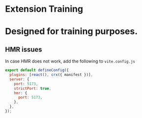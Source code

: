# Extension Training

# Designed for training purposes.

## HMR issues

In case HMR does not work, add the following to `vite.config.js`

```js
export default defineConfig({
  plugins: [react(), crx({ manifest })],
  server: {
    port: 5173,
    strictPort: true,
    hmr: {
      port: 5173,
    },
  },
});
```
